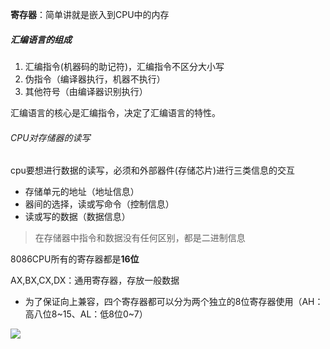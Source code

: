 **寄存器**：简单讲就是嵌入到CPU中的内存

##### 汇编语言的组成

1. 汇编指令(机器码的助记符)，汇编指令不区分大小写
2. 伪指令（编译器执行，机器不执行）
3. 其他符号（由编译器识别执行）

汇编语言的核心是汇编指令，决定了汇编语言的特性。

###### CPU对存储器的读写

cpu要想进行数据的读写，必须和外部器件(存储芯片)进行三类信息的交互

- 存储单元的地址（地址信息）
- 器间的选择，读或写命令（控制信息）
- 读或写的数据（数据信息）

> 在存储器中指令和数据没有任何区别，都是二进制信息

8086CPU所有的寄存器都是**16位**

AX,BX,CX,DX：通用寄存器，存放一般数据

- 为了保证向上兼容，四个寄存器都可以分为两个独立的8位寄存器使用（AH：高八位8~15、AL：低8位0~7）

![](C:\Users\Administrator\Documents\game\汇编\1.png)